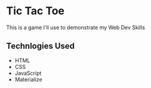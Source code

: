 # Tic Tac Toe

This is a game I'll use to demonstrate my Web Dev Skills

## Technlogies Used
- HTML
- CSS
- JavaScript
- Materialize
